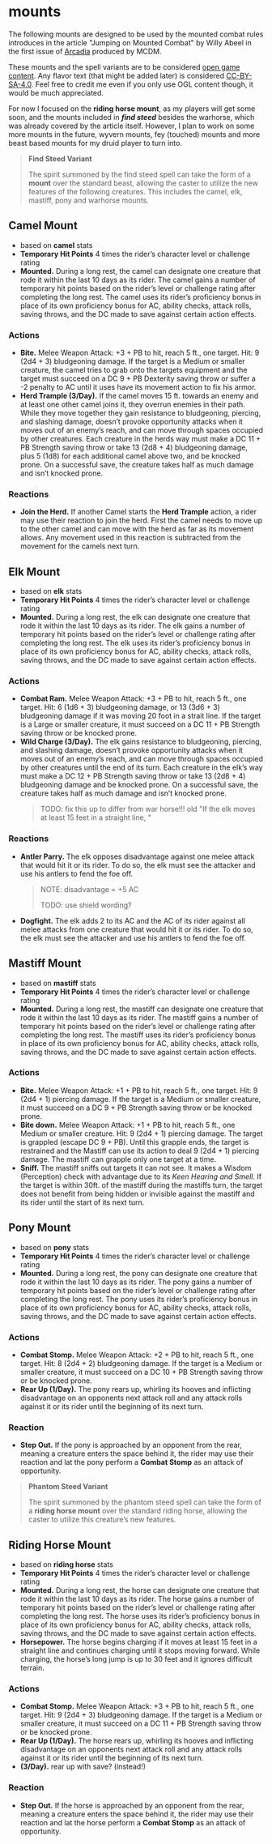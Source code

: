 # mounts

The following mounts are designed to be used by the mounted combat rules introduces in the article "Jumping on Mounted Combat" by Willy Abeel in the first issue of [Arcadia](https://www.youtube.com/watch?v=oid4QMMXjfs) produced by MCDM.

These mounts and the spell variants are to be considered [open game content](OGL.md). Any flavor text (that might be added later) is considered [CC-BY-SA-4.0](LICENSE.md). Feel free to credit me even if you only use OGL content though, it would be much appreciated.

For now I focused on the **riding horse mount**, as my players will get some soon, and the mounts included in ***find steed*** besides the warhorse, which was already covered by the article itself. However, I plan to work on some more mounts in the future, wyvern mounts, fey (touched) mounts and more beast based mounts for my druid player to turn into.

> **Find Steed Variant**
>
> The spirit summoned by the find steed spell can take the form of a **mount** over the standard beast, allowing the caster to utilize the new features of the following creatures. This includes the camel, elk, mastiff, pony and warhorse mounts.

## Camel Mount
- based on **camel** stats
- **Temporary Hit Points** 4 times the rider’s character level or challenge rating
- **Mounted.** During a long rest, the camel can designate one creature that rode it within the last 10 days as its rider. The camel gains a number of temporary hit points based on the rider’s level or challenge rating after completing the long rest. The camel uses its rider’s proficiency bonus in place of its own proficiency bonus for AC, ability checks, attack rolls, saving throws, and the DC made to save against certain action effects.
### Actions
- **Bite.** Melee Weapon Attack: +3 + PB to hit, reach 5 ft., one target. Hit: 9 (2d4 + 3) bludgeoning damage. If the target is a Medium or smaller creature, the camel tries to grab onto the targets equipment and the target must succeed on a DC 9 + PB Dexterity saving throw or suffer a -2 penalty to AC until it uses have its movement action to fix his armor.
- **Herd Trample (3/Day).** If the camel moves 15 ft. towards an enemy and at least one other camel joins it, they overrun enemies in their path. While they move together they gain resistance to bludgeoning, piercing, and slashing damage, doesn’t provoke opportunity attacks when it moves out of an enemy’s reach, and can move through spaces occupied by other creatures. Each creature in the herds way must make a DC 11 + PB Strength saving throw or take 13 (2d8 + 4) bludgeoning damage, plus 5 (1d8) for each additional camel above two, and be knocked prone. On a successful save, the creature takes half as much damage and isn’t knocked prone.
### Reactions
- **Join the Herd.** If another Camel starts the **Herd Trample** action, a rider may use their reaction to join the herd. First the camel needs to move up to the other camel and can move with the herd as far as its movement allows. Any movement used in this reaction is subtracted from the movement for the camels next turn.

## Elk Mount
- based on **elk** stats
- **Temporary Hit Points** 4 times the rider’s character level or challenge rating
- **Mounted.** During a long rest, the elk can designate one creature that rode it within the last 10 days as its rider. The elk gains a number of temporary hit points based on the rider’s level or challenge rating after completing the long rest. The elk uses its rider’s proficiency bonus in place of its own proficiency bonus for AC, ability checks, attack rolls, saving throws, and the DC made to save against certain action effects.
### Actions
- **Combat Ram.** Melee Weapon Attack: +3 + PB to hit, reach 5 ft., one target. Hit: 6 (1d6 + 3) bludgeoning damage, or 13 (3d6 + 3) bludgeoning damage if it was moving 20 foot in a strait line. If the target is a Large or smaller creature, it must succeed on a DC 11 + PB Strength saving throw or be knocked prone.
- **Wild Charge (3/Day).** The elk gains resistance to bludgeoning, piercing, and slashing damage, doesn’t provoke opportunity attacks when it moves out of an enemy’s reach, and can move through spaces occupied by other creatures until the end of its turn. Each creature in the elk’s way must make a DC 12 + PB Strength saving throw or take 13 (2d8 + 4) bludgeoning damage and be knocked prone. On a successful save, the creature takes half as much damage and isn’t knocked prone.
  > TODO: fix this up to differ from war horse!!!
  > old "If the elk moves at least 15 feet in a straight line, "
### Reactions
- **Antler Parry.** The elk opposes disadvantage against one melee attack that would hit it or its rider. To do so, the elk must see the attacker and use his antlers to fend the foe off.
  > NOTE: disadvantage = +5 AC
  >
  > TODO: use shield wording?
- **Dogfight.** The elk adds 2 to its AC and the AC of its rider against all melee attacks from one creature that would hit it or its rider. To do so, the elk must see the attacker and use his antlers to fend the foe off.

## Mastiff Mount
- based on **mastiff** stats
- **Temporary Hit Points** 4 times the rider’s character level or challenge rating
- **Mounted.** During a long rest, the mastiff can designate one creature that rode it within the last 10 days as its rider. The mastiff gains a number of temporary hit points based on the rider’s level or challenge rating after completing the long rest. The mastiff uses its rider’s proficiency bonus in place of its own proficiency bonus for AC, ability checks, attack rolls, saving throws, and the DC made to save against certain action effects.
### Actions
- **Bite.** Melee Weapon Attack: +1 + PB to hit, reach 5 ft., one target. Hit: 9 (2d4 + 1) piercing damage. If the target is a Medium or smaller creature, it must succeed on a DC 9 + PB Strength saving throw or be knocked prone.
- **Bite down.** Melee Weapon Attack: +1 + PB to hit, reach 5 ft., one Medium or smaller creature. Hit: 9 (2d4 + 1) piercing damage. The target is grappled (escape DC 9 + PB). Until this grapple ends, the target is restrained and the Mastiff can use its action to deal 9 (2d4 + 1) piercing damage. The mastiff can grapple only one target at a time.
- **Sniff.** The mastiff sniffs out targets it can not see. It makes a Wisdom (Perception) check with advantage due to its *Keen Hearing and Smell*. If the target is within 30ft. of the mastiff during the mastiffs turn, the target does not benefit from being hidden or invisible against the mastiff and its rider until the start of its next turn.

## Pony Mount
- based on **pony** stats
- **Temporary Hit Points** 4 times the rider’s character level or challenge rating
- **Mounted.** During a long rest, the pony can designate one creature that rode it within the last 10 days as its rider. The pony gains a number of temporary hit points based on the rider’s level or challenge rating after completing the long rest. The pony uses its rider’s proficiency bonus in place of its own proficiency bonus for AC, ability checks, attack rolls, saving throws, and the DC made to save against certain action effects.
### Actions
- **Combat Stomp.** Melee Weapon Attack: +2 + PB to hit, reach 5 ft., one target. Hit: 8 (2d4 + 2) bludgeoning damage. If the target is a Medium or smaller creature, it must succeed on a DC 10 + PB Strength saving throw or be knocked prone.
- **Rear Up (1/Day).** The pony rears up, whirling its hooves and inflicting disadvantage on an opponents next attack roll and any attack rolls against it or its rider until the beginning of its next turn.
### Reaction
- **Step Out.** If the pony is approached by an opponent from the rear, meaning a creature enters the space behind it, the rider may use their reaction and lat the pony perform a **Combat Stomp** as an attack of opportunity.

> **Phantom Steed Variant**
>
> The spirit summoned by the phantom steed spell can take the form of a **riding horse mount** over the standard riding horse, allowing the caster to utilize this creature’s new features.

## Riding Horse Mount
- based on **riding horse** stats
- **Temporary Hit Points** 4 times the rider’s character level or challenge rating
- **Mounted.** During a long rest, the horse can designate one creature that rode it within the last 10 days as its rider. The horse gains a number of temporary hit points based on the rider’s level or challenge rating after completing the long rest. The horse uses its rider’s proficiency bonus in place of its own proficiency bonus for AC, ability checks, attack rolls, saving throws, and the DC made to save against certain action effects.
- **Horsepower.** The horse begins charging if it moves at least 15 feet in a straight line and continues charging until it stops moving forward. While charging, the horse’s long jump is up to 30 feet and it ignores difficult terrain.
### Actions
- **Combat Stomp.** Melee Weapon Attack: +3 + PB to hit, reach 5 ft., one target. Hit: 9 (2d4 + 3) bludgeoning damage. If the target is a Medium or smaller creature, it must succeed on a DC 11 + PB Strength saving throw or be knocked prone.
- **Rear Up (1/Day).** The horse rears up, whirling its hooves and inflicting disadvantage on an opponents next attack roll and any attack rolls against it or its rider until the beginning of its next turn.
- **(3/Day).** rear up with save? (instead!)
### Reaction
- **Step Out.** If the horse is approached by an opponent from the rear, meaning a creature enters the space behind it, the rider may use their reaction and lat the horse perform a **Combat Stomp** as an attack of opportunity.

